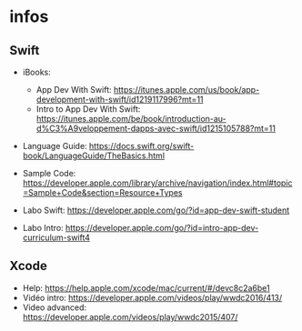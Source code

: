# infos

## Swift
  - iBooks:
    - App Dev With Swift: https://itunes.apple.com/us/book/app-development-with-swift/id1219117996?mt=11
    - Intro to App Dev With Swift: https://itunes.apple.com/be/book/introduction-au-d%C3%A9veloppement-dapps-avec-swift/id1215105788?mt=11
  - Language Guide: https://docs.swift.org/swift-book/LanguageGuide/TheBasics.html
  - Sample Code: https://developer.apple.com/library/archive/navigation/index.html#topic=Sample+Code&section=Resource+Types
  
  - Labo Swift: https://developer.apple.com/go/?id=app-dev-swift-student
  - Labo Intro: https://developer.apple.com/go/?id=intro-app-dev-curriculum-swift4

## Xcode 
  - Help: https://help.apple.com/xcode/mac/current/#/devc8c2a6be1
  - Vidéo intro: https://developer.apple.com/videos/play/wwdc2016/413/
  - Video advanced: https://developer.apple.com/videos/play/wwdc2015/407/
